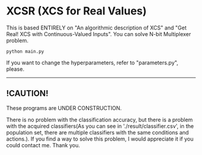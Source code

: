 # XCSR (XCS for Real Values)
This is based ENTIRELY on "An algorithmic description of XCS" and "Get Real! XCS with Continuous-Valued Inputs". You can solve N-bit Multiplexer problem.

```
python main.py
```
If you want to change the hyperparameters, refer to "parameters.py", please.

---
!CAUTION!
---
These programs are UNDER CONSTRUCTION. 

There is no problem with the classification accuracy, but there is a problem with the acquired classifiers(As you can see in './result/classifier.csv', in the population set, there are multiple classifiers with the same conditions and actions.). If you find a way to solve this problem, I would appreciate it if you could contact me. Thank you.